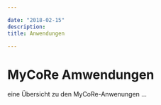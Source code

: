 ```yaml
---

date: "2018-02-15"
description: 
title: Anwendungen

---
```


# MyCoRe Amwendungen

eine Übersicht zu den MyCoRe-Anwenungen ...